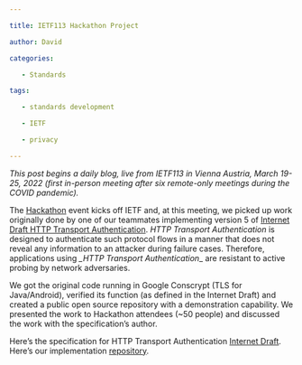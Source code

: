 ```yaml
---

title: IETF113 Hackathon Project

author: David

categories:

   - Standards

tags:

   - standards development

   - IETF

   - privacy

---
```


*This post begins a daily blog, live from IETF113 in Vienna Austria, March 19-25, 2022 (first in-person meeting after six remote-only meetings during the COVID pandemic).*

The [Hackathon](https://www.ietf.org/how/runningcode/hackathons/113-hackathon/) event kicks off IETF and, at this meeting,  we picked up work originally done by one of our teammates implementing version 5 of [Internet Draft HTTP Transport Authentication](https://www.ietf.org/archive/id/draft-schinazi-httpbis-transport-auth-05.html). *HTTP Transport Authentication* is designed to authenticate such protocol flows in a manner that does not reveal any information to an attacker during failure cases.  Therefore, applications using *_HTTP Transport Authentication*_ are resistant to active probing by network adversaries. 

We got the original code running in Google Conscrypt (TLS for Java/Android), verified its function (as defined in the Internet Draft) and created a public open source repository with a demonstration capability. We presented the work to Hackathon attendees (~50 people) and discussed the work with the specification’s author.

Here’s the specification for HTTP Transport Authentication [Internet Draft](https://www.ietf.org/archive/id/draft-schinazi-httpbis-transport-auth-05.html).  Here’s our  implementation [repository](https://github.com/guardianproject/HTTPTransportAuthentication).
